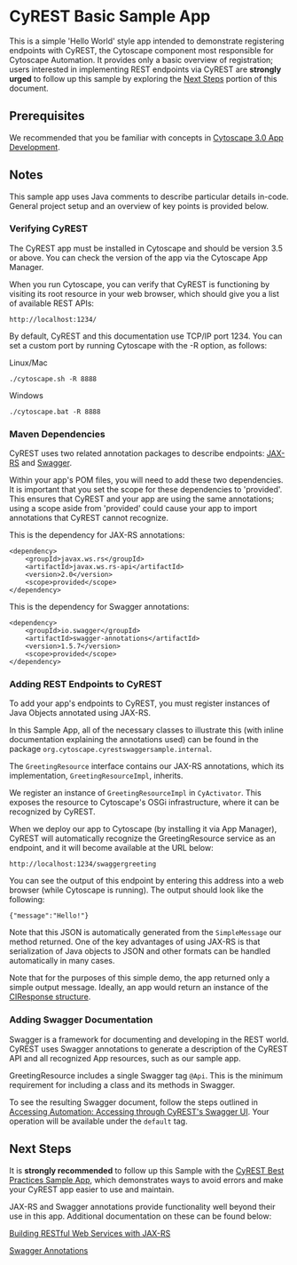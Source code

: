 # CyREST Basic Sample App

This is a simple 'Hello World' style app intended to demonstrate registering endpoints with CyREST, the Cytoscape component most responsible for Cytoscape Automation. It provides only a basic overview of registration; users interested in implementing REST endpoints via CyREST are **strongly urged** to follow up this sample by exploring the [Next Steps](#next-steps) portion of this document.

## Prerequisites

We recommended that you be familiar with concepts in [Cytoscape 3.0 App Development](http://wiki.cytoscape.org/Cytoscape_3/AppDeveloper).

## Notes

This sample app uses Java comments to describe particular details in-code. General project setup and an overview of key points is provided below.

### Verifying CyREST

The CyREST app must be installed in Cytoscape and should be version 3.5 or above. You can check the version of the app via the Cytoscape App Manager.

When you run Cytoscape, you can verify that CyREST is functioning by visiting its root resource in your web browser, which should give you a list of available REST APIs:

```
http://localhost:1234/
```

By default, CyREST and this documentation use TCP/IP port 1234. You can set a custom port by running Cytoscape with the \-R option, as follows:

Linux/Mac
```
./cytoscape.sh -R 8888
```
Windows

```
./cytoscape.bat -R 8888
```

### Maven Dependencies

CyREST uses two related annotation packages to describe endpoints: [JAX-RS](https://docs.oracle.com/javaee/7/tutorial/jaxrs.htm#GIEPU) and [Swagger](https://github.com/swagger-api/swagger-core/wiki/Annotations-1.5.X).

Within your app's POM files, you will need to add these two dependencies. It is important that you set the scope for these dependencies to 'provided'. This ensures that CyREST and your app are using the same annotations; using a scope aside from 'provided' could cause your app to import annotations that CyREST cannot recognize.

This is the dependency for JAX-RS annotations:
```
<dependency>
	<groupId>javax.ws.rs</groupId>
	<artifactId>javax.ws.rs-api</artifactId>
	<version>2.0</version>
	<scope>provided</scope>
</dependency>
```

This is the dependency for Swagger annotations:

```
<dependency>
	<groupId>io.swagger</groupId>
	<artifactId>swagger-annotations</artifactId>
	<version>1.5.7</version>
	<scope>provided</scope>
</dependency>
```

### Adding REST Endpoints to CyREST

To add your app's endpoints to CyREST, you must register instances of Java Objects annotated using JAX-RS.

In this Sample App, all of the necessary classes to illustrate this (with inline documentation explaining the annotations used) can be found in the package ```org.cytoscape.cyrestswaggersample.internal```.

The ```GreetingResource``` interface contains our JAX-RS annotations, which its implementation, ```GreetingResourceImpl```, inherits.

We register an instance of ```GreetingResourceImpl``` in ```CyActivator```. This exposes the resource to Cytoscape's OSGi infrastructure, where it can be recognized by CyREST.

When we deploy our app to Cytoscape (by installing it via App Manager), CyREST will automatically recognize the GreetingResource service as an endpoint, and it will become available at the URL below:

```
http://localhost:1234/swaggergreeting
```

You can see the output of this endpoint by entering this address into a web browser (while Cytoscape is running). The output should look like the following:

```
{"message":"Hello!"}
```

Note that this JSON is automatically generated from the ```SimpleMessage``` our method returned. One of the key advantages of using JAX-RS is that serialization of Java objects to JSON and other formats can be handled automatically in many cases.

Note that for the purposes of this simple demo, the app returned only a simple output message. Ideally, an app would return an instance of the [CIResponse structure](https://github.com/cytoscape/cytoscape-automation/wiki/App-Developers:-JAX-RS-Best-Practices#ciresponse).

### Adding Swagger Documentation

Swagger is a framework for documenting and developing in the REST world. CyREST uses Swagger annotations to generate a description of the CyREST API and all recognized App resources, such as our sample app.

GreetingResource includes a single Swagger tag ```@Api```. This is the minimum requirement for including a class and its methods in Swagger.

To see the resulting Swagger document, follow the steps outlined in [Accessing Automation: Accessing through CyREST's Swagger UI](https://github.com/cytoscape/cytoscape-automation/blob/master/for-app-developers/accessing_automation.md#accessing-through-cyrests-swagger-ui). Your operation will be available under the ```default``` tag.

## Next Steps

It is **strongly recommended** to follow up this Sample with the [CyREST Best Practices Sample App](https://github.com/cytoscape/cytoscape-automation/tree/master/for-app-developers/cy-automation-cy-rest-best-practices-sample), which demonstrates ways to avoid errors and make your CyREST app easier to use and maintain.

JAX-RS and Swagger annotations provide functionality well beyond their use in this app. Additional documentation on these can be found below:

[Building RESTful Web Services with JAX-RS](https://docs.oracle.com/javaee/7/tutorial/jaxrs.htm#GIEPU)

[Swagger Annotations](https://github.com/swagger-api/swagger-core/wiki/Annotations-1.5.X)
